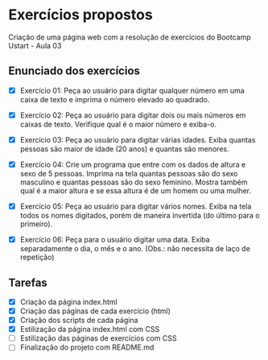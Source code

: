 # Exercícios propostos

Criação de uma página web com a resolução de exercícios do Bootcamp Ustart - Aula 03

###

## Enunciado dos exercícios

- [x] Exercício 01: Peça ao usuário para digitar qualquer número em uma caixa de texto e imprima o
número elevado ao quadrado.

- [x] Exercício 02: Peça ao usuário para digitar dois ou mais números em caixas de texto. Verifique
qual é o maior número e exiba-o.

- [x] Exercício 03: Peça ao usuário para digitar várias idades. Exiba quantas pessoas são maior de
idade (20 anos) e quantas são menores.

- [x] Exercício 04: Crie um programa que entre com os dados de altura e sexo de 5 pessoas. Imprima
na tela quantas pessoas são do sexo masculino e quantas pessoas são do sexo feminino. Mostra também qual é a maior altura e se essa altura é de um homem ou uma mulher.

- [x] Exercício 05: Peça ao usuário para digitar vários nomes. Exiba na tela todos os nomes digitados, porém de maneira invertida (do último para o primeiro).

- [x] Exercício 06: Peça para o usuário digitar uma data. Exiba separadamente o dia, o mês e o ano.
(Obs.: não necessita de laço de repetição)

###


## Tarefas

- [x] Criação da página index.html
- [x] Criação das páginas de cada exercício (html)
- [x] Criação dos scripts de cada página
- [x] Estilização da página index.html com CSS
- [ ] Estilização das páginas de exercícios com CSS
- [ ] Finalização do projeto com README.md
